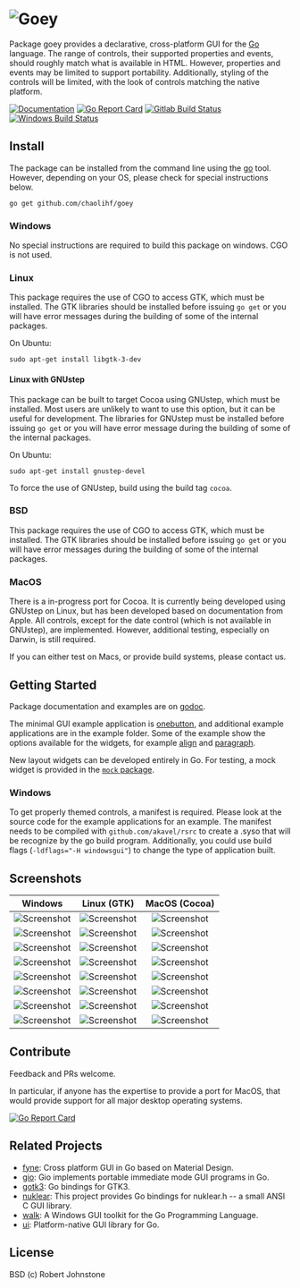 # ![Goey](./logo256x128.png)

Package goey provides a declarative, cross-platform GUI for the
[Go](https://golang.org/) language. The range of controls, their supported
properties and events, should roughly match what is available in HTML. However,
properties and events may be limited to support portability. Additionally,
styling of the controls will be limited, with the look of controls matching the
native platform.

[![Documentation](https://godoc.org/github.com/chaolihf/goey?status.svg)](http://godoc.org/github.com/chaolihf/goey)
[![Go Report Card](https://goreportcard.com/badge/github.com/chaolihf/goey)](https://goreportcard.com/report/github.com/chaolihf/goey) 
[![Gitlab Build Status](https://gitlab.com/stone.code/goey/badges/master/pipeline.svg)](https://gitlab.com/stone.code/goey/pipelines)
[![Windows Build Status](https://ci.appveyor.com/api/projects/status/3n6qnl555b5sho70?svg=true)](https://ci.appveyor.com/project/rj/goey) 

## Install

The package can be installed from the command line using the
[go](https://golang.org/cmd/go/) tool.  However, depending on your OS, please
check for special instructions below.

    go get github.com/chaolihf/goey

### Windows

No special instructions are required to build this package on windows.  CGO is not used.

### Linux

This package requires the use of CGO to access GTK, which must be installed.  The GTK libraries should be installed before issuing `go get` or you will have error messages during the building of some of the internal packages.

On Ubuntu:

    sudo apt-get install libgtk-3-dev

#### Linux with GNUstep

This package can be built to target Cocoa using GNUstep, which must be installed.  Most users are unlikely to want to use this option, but it can be useful for development.  The libraries for GNUstep must be installed before issuing `go get` or you will have error message during the building of some of the internal packages.

On Ubuntu:

    sudo apt-get install gnustep-devel

To force the use of GNUstep, build using the build tag `cocoa`.

### BSD

This package requires the use of CGO to access GTK, which must be installed.  The GTK libraries should be installed before issuing `go get` or you will have error messages during the building of some of the internal packages.

### MacOS

There is a in-progress port for Cocoa.  It is currently being developed using GNUstep on Linux, but has been developed based on documentation from Apple.  All controls, except for the date control (which is not available in GNUstep), are implemented.  However, additional testing, especially on Darwin, is still required.

If you can either test on Macs, or provide build systems, please contact us.

## Getting Started

Package documentation and examples are on [godoc](https://godoc.org/github.com/chaolihf/goey).

The minimal GUI example application is [onebutton](https://godoc.org/github.com/chaolihf/goey/example/onebutton), and additional example applications are in the example folder.  Some of the example show the options available for the widgets, for example [align](https://godoc.org/github.com/chaolihf/goey/example/align) and [paragraph](https://godoc.org/github.com/chaolihf/goey/example/paragraph).

New layout widgets can be developed entirely in Go.  For testing, a mock widget is provided in the [`mock` package](https://godoc.org/github.com/chaolihf/goey/mock).

### Windows

To get properly themed controls, a manifest is required. Please look at the
source code for the example applications for an example. The manifest needs to
be compiled with `github.com/akavel/rsrc` to create a .syso that will be
recognize by the go build program. Additionally, you could use build flags
(`-ldflags="-H windowsgui"`) to change the type of application built.

## Screenshots

| Windows    | Linux (GTK) | MacOS (Cocoa) |
|:----------:|:-----------:|:-------------:|
|![Screenshot](https://github.com/chaolihf/goey/raw/master/example/onebutton/onebutton_windows.png)|![Screenshot](https://github.com/chaolihf/goey/raw/master/example/onebutton/onebutton_gtk.png)|![Screenshot](https://github.com/chaolihf/goey/raw/master/example/onebutton/onebutton_cocoa.png)|
|![Screenshot](https://github.com/chaolihf/goey/raw/master/example/twofields/twofields_windows.png)|![Screenshot](https://github.com/chaolihf/goey/raw/master/example/twofields/twofields_gtk.png)|![Screenshot](https://github.com/chaolihf/goey/raw/master/example/twofields/twofields_cocoa.png)|
|![Screenshot](https://github.com/chaolihf/goey/raw/master/example/decoration/decoration_windows.png)|![Screenshot](https://github.com/chaolihf/goey/raw/master/example/decoration/decoration_gtk.png)|![Screenshot](https://github.com/chaolihf/goey/raw/master/example/decoration/decoration_cocoa.png)|
|![Screenshot](https://github.com/chaolihf/goey/raw/master/example/colour/colour_windows.png)|![Screenshot](https://github.com/chaolihf/goey/raw/master/example/colour/colour_gtk.png)|![Screenshot](https://github.com/chaolihf/goey/raw/master/example/colour/colour_cocoa.png)|
|![Screenshot](https://github.com/chaolihf/goey/raw/master/example/feettometer/feettometer_windows.png)|![Screenshot](https://github.com/chaolihf/goey/raw/master/example/feettometer/feettometer_gtk.png)|![Screenshot](https://github.com/chaolihf/goey/raw/master/example/feettometer/feettometer_cocoa.png)|
|![Screenshot](https://github.com/chaolihf/goey/raw/master/example/controls/controls1_windows.png)|![Screenshot](https://github.com/chaolihf/goey/raw/master/example/controls/controls1_gtk.png)|![Screenshot](https://github.com/chaolihf/goey/raw/master/example/controls/controls1_cocoa.png)|
|![Screenshot](https://github.com/chaolihf/goey/raw/master/example/controls/controls2_windows.png)|![Screenshot](https://github.com/chaolihf/goey/raw/master/example/controls/controls2_gtk.png)|![Screenshot](https://github.com/chaolihf/goey/raw/master/example/controls/controls2_cocoa.png)|
|![Screenshot](https://github.com/chaolihf/goey/raw/master/example/controls/controls3_windows.png)|![Screenshot](https://github.com/chaolihf/goey/raw/master/example/controls/controls3_gtk.png)|![Screenshot](https://github.com/chaolihf/goey/raw/master/example/controls/controls3_cocoa.png)|

## Contribute

Feedback and PRs welcome.

In particular, if anyone has the expertise to provide a port for MacOS, that would provide support for all major desktop operating systems.

[![Go Report Card](https://goreportcard.com/badge/github.com/chaolihf/goey)](https://goreportcard.com/report/github.com/chaolihf/goey)

## Related Projects

* [fyne](https://fyne.io/): Cross platform GUI in Go based on Material Design.
* [gio](https://gioui.org/): Gio implements portable immediate mode GUI programs in Go.
* [gotk3](https://github.com/gotk3/gotk3):  Go bindings for GTK3.
* [nuklear](https://github.com/golang-ui/nuklear): This project provides Go bindings for nuklear.h -- a small ANSI C GUI library.
* [walk](https://github.com/lxn/walk):  A Windows GUI toolkit for the Go Programming Language.
* [ui](https://github.com/andlabs/ui):  Platform-native GUI library for Go. 

## License

BSD (c) Robert Johnstone
